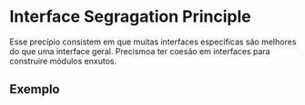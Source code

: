 # Interface Segragation Principle

Esse precípio consistem em que muitas interfaces específicas são melhores do que uma interface geral. 
Precismoa ter coesão em interfaces para construire módulos enxutos.

## Exemplo
